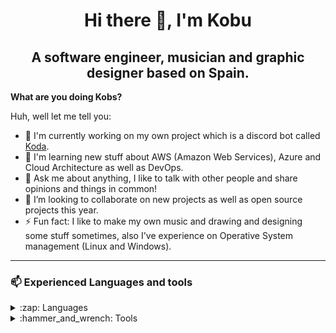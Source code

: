 <h1 align="center">Hi there 👋, I'm Kobu</h1>

<h2 align="center">A software engineer, musician
 and graphic designer based on Spain.</h2>

**What are you doing Kobs?**

Huh, well let me tell you:
- 🔭 I'm currently working on my own project which is a discord bot called [Koda](https://github.com/realkobu/KodaJS).
- 🌱 I'm learning new stuff about AWS (Amazon Web Services), Azure and Cloud Architecture as well as DevOps.
- 💬 Ask me about anything, I like to talk with other people and share opinions and things in common!
- 👯 I’m looking to collaborate on new projects as well as open source projects this year.
- ⚡ Fun fact: I like to make my own music and drawing and designing some stuff sometimes, also I've experience on Operative System management (Linux and Windows).
---

### 📫 Experienced Languages and tools
<details>
  <summary>:zap: Languages</summary>

</details>

<details>
  <summary>:hammer_and_wrench: Tools</summary>

</details>
